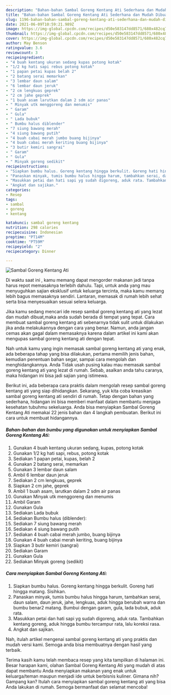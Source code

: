 ```yaml
---
description: "Bahan-bahan Sambal Goreng Kentang Ati Sederhana dan Mudah Dibuat"
title: "Bahan-bahan Sambal Goreng Kentang Ati Sederhana dan Mudah Dibuat"
slug: 1196-bahan-bahan-sambal-goreng-kentang-ati-sederhana-dan-mudah-dibuat
date: 2021-06-09T10:59:21.989Z
image: https://img-global.cpcdn.com/recipes/d50e583147dd8571/680x482cq70/sambal-goreng-kentang-ati-foto-resep-utama.jpg
thumbnail: https://img-global.cpcdn.com/recipes/d50e583147dd8571/680x482cq70/sambal-goreng-kentang-ati-foto-resep-utama.jpg
cover: https://img-global.cpcdn.com/recipes/d50e583147dd8571/680x482cq70/sambal-goreng-kentang-ati-foto-resep-utama.jpg
author: May Benson
ratingvalue: 3.6
reviewcount: 3
recipeingredient:
- "4 buah kentang ukuran sedang kupas potong kotak"
- "1/2 kg hati sapi rebus potong kotak"
- "1 papan petai kupas belah 2"
- "2 batang serai memarkan"
- "3 lembar daun salam"
- "6 lembar daun jeruk"
- "2 cm lengkuas geprek"
- "2 cm jahe geprek"
- "1 buah asam larutkan dalam 2 sdm air panas"
- " Minyak utk menggoreng dan menumis"
- " Garam"
- " Gula"
- " Lada bubuk"
- " Bumbu halus diblender"
- "7 siung bawang merah"
- "4 siung bawang putih"
- "4 buah cabai merah jumbo buang bijinya"
- "4 buah cabai merah keriting buang bijinya"
- "3 butir kemiri sangrai"
- " Garam"
- " Gula"
- " Minyak goreng sedikit"
recipeinstructions:
- "Siapkan bumbu halus. Goreng kentang hingga berkulit. Goreng hati hingga matang. Sisihkan."
- "Panaskan minyak, tumis bumbu halus hingga harum, tambahkan serai, daun salam, daun jeruk, jahe, lengkuas, aduk hingga berubah warna dan bumbu benar2 matang. Bumbui dengan garam, gula, lada bubuk, aduk rata."
- "Masukkan petai dan hati sapi yg sudah digoreng, aduk rata. Tambahkan kentang goreng, aduk hingga bumbu tercampur rata, lalu koreksi rasa."
- "Angkat dan sajikan."
categories:
- Resep
tags:
- sambal
- goreng
- kentang

katakunci: sambal goreng kentang 
nutrition: 298 calories
recipecuisine: Indonesian
preptime: "PT14M"
cooktime: "PT59M"
recipeyield: "2"
recipecategory: Dinner

---
```



![Sambal Goreng Kentang Ati](https://img-global.cpcdn.com/recipes/d50e583147dd8571/680x482cq70/sambal-goreng-kentang-ati-foto-resep-utama.jpg)

Di waktu  saat ini , kamu memang dapat mengorder makanan jadi tanpa harus repot memasaknya terlebih dahulu. Tapi, untuk anda yang mau menyuguhkan sajian eksklusif untuk keluarga tercinta, maka kamu memang lebih bagus memasaknya sendiri. Lantaran, memasak di rumah lebih sehat serta bisa menyesuaikan sesuai selera keluarga.

Jika kamu sedang mencari ide resep sambal goreng kentang ati yang lezat dan mudah dibuat,maka anda sudah berada di tempat yang tepat. Cara membuat sambal goreng kentang ati  sebenarnya tidak sulit untuk dilakukan jika anda melakukannya dengan cara yang benar. Namun, anda jangan cemas akan gagal dalam memasaknya 
karena dalam artikel ini kami akan mengupas sambal goreng kentang ati dengan tepat.  



Nah untuk kamu yang ingin memasak sambal goreng kentang ati yang enak, ada beberapa tahap yang bisa dilakukan, pertama memilih jenis bahan, kemudian penentuan bahan segar, sampai cara mengolah dan menghidangkannya. Anda Tidak usah pusing kalau mau memasak sambal goreng kentang ati yang lezat di rumah. Sebab, asalkan anda  tahu caranya, maka hidangan ini bisa jadi sajian yang istimewa.

Berikut ini, ada beberapa cara praktis  dalam mengolah resep sambal goreng kentang ati yang siap dihidangkan. Sekarang, yuk kita coba kreasikan sambal goreng kentang ati sendiri di rumah. Tetap dengan bahan yang sederhana, hidangan ini bisa memberi manfaat dalam membantu menjaga kesehatan tubuhmu sekeluarga. Anda bisa menyiapkan Sambal Goreng Kentang Ati memakai 22 jenis bahan dan 4 langkah pembuatan. Berikut ini cara untuk membuat hidangannya.

<!--inarticleads1-->

##### Bahan-bahan dan bumbu yang digunakan untuk menyiapkan Sambal Goreng Kentang Ati:

1. Gunakan 4 buah kentang ukuran sedang, kupas, potong kotak
1. Gunakan 1/2 kg hati sapi, rebus, potong kotak
1. Sediakan 1 papan petai, kupas, belah 2
1. Gunakan 2 batang serai, memarkan
1. Gunakan 3 lembar daun salam
1. Ambil 6 lembar daun jeruk
1. Sediakan 2 cm lengkuas, geprek
1. Siapkan 2 cm jahe, geprek
1. Ambil 1 buah asam, larutkan dalam 2 sdm air panas
1. Gunakan  Minyak utk menggoreng dan menumis
1. Ambil  Garam
1. Gunakan  Gula
1. Sediakan  Lada bubuk
1. Sediakan  Bumbu halus (diblender):
1. Sediakan 7 siung bawang merah
1. Sediakan 4 siung bawang putih
1. Sediakan 4 buah cabai merah jumbo, buang bijinya
1. Gunakan 4 buah cabai merah keriting, buang bijinya
1. Siapkan 3 butir kemiri (sangrai)
1. Sediakan  Garam
1. Gunakan  Gula
1. Sediakan  Minyak goreng (sedikit)




<!--inarticleads2-->

##### Cara menyiapkan Sambal Goreng Kentang Ati:

1. Siapkan bumbu halus. Goreng kentang hingga berkulit. Goreng hati hingga matang. Sisihkan.
1. Panaskan minyak, tumis bumbu halus hingga harum, tambahkan serai, daun salam, daun jeruk, jahe, lengkuas, aduk hingga berubah warna dan bumbu benar2 matang. Bumbui dengan garam, gula, lada bubuk, aduk rata.
1. Masukkan petai dan hati sapi yg sudah digoreng, aduk rata. Tambahkan kentang goreng, aduk hingga bumbu tercampur rata, lalu koreksi rasa.
1. Angkat dan sajikan.




Nah, itulah artikel mengenai  sambal goreng kentang ati  yang praktis dan mudah versi kami. Semoga anda bisa membuatnya dengan hasil yang terbaik. 

Terima kasih kamu telah membaca resep yang kita tampilkan di halaman ini. Besar harapan kami, olahan  Sambal Goreng Kentang Ati yang mudah di atas dapat membantu Anda menyiapkan makanan yang enak untuk keluarga/teman maupun menjadi ide untuk berbisnis kuliner. Gimana nih? Gampang kan? Itulah cara menyiapkan sambal goreng kentang ati yang bisa Anda lakukan di rumah. Semoga bermanfaat dan selamat mencoba!

